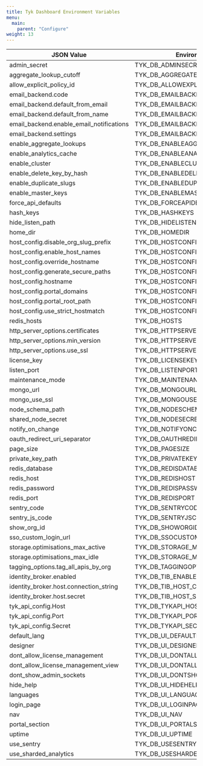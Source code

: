 ```yaml
---
title: Tyk Dashboard Environment Variables
menu:
  main:
    parent: "Configure"
weight: 13
---
```



| JSON Value                               | Environment Variable Name                    |
|------------------------------------------|----------------------------------------------|
| admin_secret                             | TYK_DB_ADMINSECRET                           |
| aggregate_lookup_cutoff                  | TYK_DB_AGGREGATELOOKUPCUTOFF                 |
| allow_explicit_policy_id                 | TYK_DB_ALLOWEXPLICITPOLICYID                 |
| email_backend.code                       | TYK_DB_EMAILBACKEND_CODE                     |
| email_backend.default_from_email         | TYK_DB_EMAILBACKEND_DEFAULTFROMEMAIL         |
| email_backend.default_from_name          | TYK_DB_EMAILBACKEND_DEFAULTFROMNAME          |
| email_backend.enable_email_notifications | TYK_DB_EMAILBACKEND_ENABLEEMAILNOTIFICATIONS |
| email_backend.settings                   | TYK_DB_EMAILBACKEND_SETTINGS                 |
| enable_aggregate_lookups                 | TYK_DB_ENABLEAGGREGATELOOKUPS                |
| enable_analytics_cache                   | TYK_DB_ENABLEANALYTICSCACHE                  |
| enable_cluster                           | TYK_DB_ENABLECLUSTER                         |
| enable_delete_key_by_hash                | TYK_DB_ENABLEDELETEKEYBYHASH                 |
| enable_duplicate_slugs                   | TYK_DB_ENABLEDUPLICATESLUGS                  |
| enable_master_keys                       | TYK_DB_ENABLEMASTERKEYS                      |
| force_api_defaults                       | TYK_DB_FORCEAPIDEFAULTS                      |
| hash_keys                                | TYK_DB_HASHKEYS                              |
| hide_listen_path                         | TYK_DB_HIDELISTENPATH                        |
| home_dir                                 | TYK_DB_HOMEDIR                               |
| host_config.disable_org_slug_prefix      | TYK_DB_HOSTCONFIG_DISABLEORGSLUGPREFIX       |
| host_config.enable_host_names            | TYK_DB_HOSTCONFIG_ENABLEHOSTNAMES            |
| host_config.override_hostname            | TYK_DB_HOSTCONFIG_GATEWAYHOSTNAME            |
| host_config.generate_secure_paths        | TYK_DB_HOSTCONFIG_GENERATEHTTPS              |
| host_config.hostname                     | TYK_DB_HOSTCONFIG_HOSTNAME                   |
| host_config.portal_domains               | TYK_DB_HOSTCONFIG_PORTALDOMAINS              |
| host_config.portal_root_path             | TYK_DB_HOSTCONFIG_PORTALROOTPATH             |
| host_config.use_strict_hostmatch         | TYK_DB_HOSTCONFIG_USESTRICT                  |
| redis_hosts                              | TYK_DB_HOSTS                                 |
| http_server_options.certificates         | TYK_DB_HTTPSERVEROPTIONS_CERTIFICATES        |
| http_server_options.min_version          | TYK_DB_HTTPSERVEROPTIONS_MINVERSION          |
| http_server_options.use_ssl              | TYK_DB_HTTPSERVEROPTIONS_USESSL              |
| license_key                              | TYK_DB_LICENSEKEY                            |
| listen_port                              | TYK_DB_LISTENPORT                            |
| maintenance_mode                         | TYK_DB_MAINTENANCEMODE                       |
| mongo_url                                | TYK_DB_MONGOURL                              |
| mongo_use_ssl                            | TYK_DB_MONGOUSESSL                           |
| node_schema_path                         | TYK_DB_NODESCHEMADIR                         |
| shared_node_secret                       | TYK_DB_NODESECRET                            |
| notify_on_change                         | TYK_DB_NOTIFYONCHANGE                        |
| oauth_redirect_uri_separator             | TYK_DB_OAUTHREDIRECTURISEPARATOR             |
| page_size                                | TYK_DB_PAGESIZE                              |
| private_key_path                         | TYK_DB_PRIVATEKEYPATH                        |
| redis_database                           | TYK_DB_REDISDATABASE                         |
| redis_host                               | TYK_DB_REDISHOST                             |
| redis_password                           | TYK_DB_REDISPASSWORD                         |
| redis_port                               | TYK_DB_REDISPORT                             |
| sentry_code                              | TYK_DB_SENTRYCODE                            |
| sentry_js_code                           | TYK_DB_SENTRYJSCODE                          |
| show_org_id                              | TYK_DB_SHOWORGID                             |
| sso_custom_login_url                     | TYK_DB_SSOCUSTOMLOGINURL                     |
| storage.optimisations_max_active         | TYK_DB_STORAGE_MAXACTIVE                     |
| storage.optimisations_max_idle           | TYK_DB_STORAGE_MAXIDLE                       |
| tagging_options.tag_all_apis_by_org      | TYK_DB_TAGGINGOPTIONS_TAGALLAPISBYORG        |
| identity_broker.enabled                  | TYK_DB_TIB_ENABLED                           |
| identity_broker.host.connection_string   | TYK_DB_TIB_HOST_CONNECTIONSTRING             |
| identity_broker.host.secret              | TYK_DB_TIB_HOST_SECRET                       |
| tyk_api_config.Host                      | TYK_DB_TYKAPI_HOST                           |
| tyk_api_config.Port                      | TYK_DB_TYKAPI_PORT                           |
| tyk_api_config.Secret                    | TYK_DB_TYKAPI_SECRET                         |
| default_lang                             | TYK_DB_UI_DEFAULTLANG                        |
| designer                                 | TYK_DB_UI_DESIGNER                           |
| dont_allow_license_management            | TYK_DB_UI_DONTALLOWLICENSEMANAGEMENT         |
| dont_allow_license_management_view       | TYK_DB_UI_DONTALLOWLICENSEMANAGEMENTVIEW     |
| dont_show_admin_sockets                  | TYK_DB_UI_DONTSHOWADMINSOCKETMESSAGES        |
| hide_help                                | TYK_DB_UI_HIDEHELP                           |
| languages                                | TYK_DB_UI_LANGUAGES                          |
| login_page                               | TYK_DB_UI_LOGINPAGE                          |
| nav                                      | TYK_DB_UI_NAV                                |
| portal_section                           | TYK_DB_UI_PORTALSECTION                      |
| uptime                                   | TYK_DB_UI_UPTIME                             |
| use_sentry                               | TYK_DB_USESENTRY                             |
| use_sharded_analytics                    | TYK_DB_USESHARDEDANLAYTICS                   |